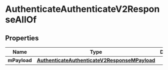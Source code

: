 

# AuthenticateAuthenticateV2ResponseAllOf

## Properties

Name | Type | Description | Notes
------------ | ------------- | ------------- | -------------
**mPayload** | [**AuthenticateAuthenticateV2ResponseMPayload**](AuthenticateAuthenticateV2ResponseMPayload.md) |  | 




